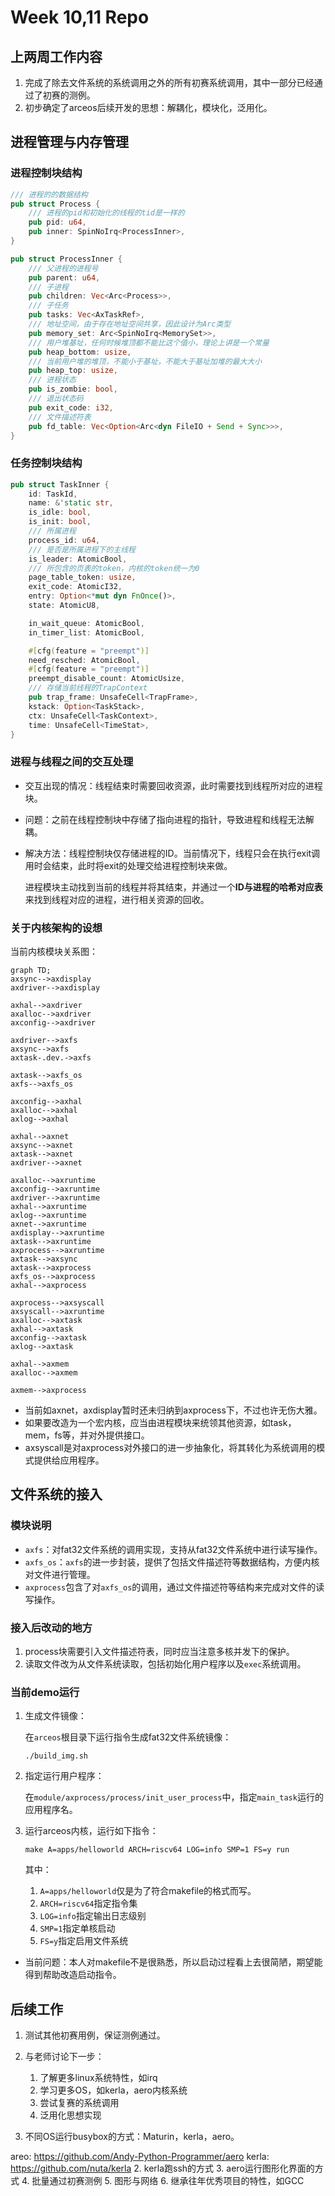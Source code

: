 # Week 10,11 Repo

## 上两周工作内容

1. 完成了除去文件系统的系统调用之外的所有初赛系统调用，其中一部分已经通过了初赛的测例。
2. 初步确定了arceos后续开发的思想：解耦化，模块化，泛用化。



## 进程管理与内存管理

### 进程控制块结构

```rust
/// 进程的的数据结构
pub struct Process {
    /// 进程的pid和初始化的线程的tid是一样的
    pub pid: u64,
    pub inner: SpinNoIrq<ProcessInner>,
}

pub struct ProcessInner {
    /// 父进程的进程号
    pub parent: u64,
    /// 子进程
    pub children: Vec<Arc<Process>>,
    /// 子任务
    pub tasks: Vec<AxTaskRef>,
    /// 地址空间，由于存在地址空间共享，因此设计为Arc类型
    pub memory_set: Arc<SpinNoIrq<MemorySet>>,
    /// 用户堆基址，任何时候堆顶都不能比这个值小，理论上讲是一个常量
    pub heap_bottom: usize,
    /// 当前用户堆的堆顶，不能小于基址，不能大于基址加堆的最大大小
    pub heap_top: usize,
    /// 进程状态
    pub is_zombie: bool,
    /// 退出状态码
    pub exit_code: i32,
    /// 文件描述符表
    pub fd_table: Vec<Option<Arc<dyn FileIO + Send + Sync>>>,
}
```

### 任务控制块结构

```rust
pub struct TaskInner {
    id: TaskId,
    name: &'static str,
    is_idle: bool,
    is_init: bool,
    /// 所属进程
    process_id: u64,
    /// 是否是所属进程下的主线程
    is_leader: AtomicBool,
    /// 所包含的页表的token，内核的token统一为0
    page_table_token: usize,
    exit_code: AtomicI32,
    entry: Option<*mut dyn FnOnce()>,
    state: AtomicU8,

    in_wait_queue: AtomicBool,
    in_timer_list: AtomicBool,

    #[cfg(feature = "preempt")]
    need_resched: AtomicBool,
    #[cfg(feature = "preempt")]
    preempt_disable_count: AtomicUsize,
    /// 存储当前线程的TrapContext
    pub trap_frame: UnsafeCell<TrapFrame>,
    kstack: Option<TaskStack>,
    ctx: UnsafeCell<TaskContext>,
    time: UnsafeCell<TimeStat>,
}
```

### 进程与线程之间的交互处理

* 交互出现的情况：线程结束时需要回收资源，此时需要找到线程所对应的进程块。

* 问题：之前在线程控制块中存储了指向进程的指针，导致进程和线程无法解耦。

* 解决方法：线程控制块仅存储进程的ID。当前情况下，线程只会在执行exit调用时会结束，此时将exit的处理交给进程控制块来做。

  进程模块主动找到当前的线程并将其结束，并通过一个**ID与进程的哈希对应表**来找到线程对应的进程，进行相关资源的回收。



### 关于内核架构的设想

当前内核模块关系图：

```mermaid
graph TD;
axsync-->axdisplay
axdriver-->axdisplay

axhal-->axdriver
axalloc-->axdriver
axconfig-->axdriver

axdriver-->axfs
axsync-->axfs
axtask-.dev.->axfs

axtask-->axfs_os
axfs-->axfs_os

axconfig-->axhal
axalloc-->axhal
axlog-->axhal

axhal-->axnet
axsync-->axnet
axtask-->axnet
axdriver-->axnet

axalloc-->axruntime
axconfig-->axruntime
axdriver-->axruntime
axhal-->axruntime
axlog-->axruntime
axnet-->axruntime
axdisplay-->axruntime
axtask-->axruntime
axprocess-->axruntime
axtask-->axsync
axtask-->axprocess
axfs_os-->axprocess
axhal-->axprocess

axprocess-->axsyscall
axsyscall-->axruntime
axalloc-->axtask
axhal-->axtask
axconfig-->axtask
axlog-->axtask

axhal-->axmem
axalloc-->axmem

axmem-->axprocess

```

* 当前如axnet，axdisplay暂时还未归纳到axprocess下，不过也许无伤大雅。
* 如果要改造为一个宏内核，应当由进程模块来统领其他资源，如task，mem，fs等，并对外提供接口。
* axsyscall是对axprocess对外接口的进一步抽象化，将其转化为系统调用的模式提供给应用程序。



## 文件系统的接入

### 模块说明

* `axfs`：对fat32文件系统的调用实现，支持从fat32文件系统中进行读写操作。
* `axfs_os`：`axfs`的进一步封装，提供了包括文件描述符等数据结构，方便内核对文件进行管理。
* `axprocess`包含了对`axfs_os`的调用，通过文件描述符等结构来完成对文件的读写操作。



### 接入后改动的地方

1. process块需要引入文件描述符表，同时应当注意多核并发下的保护。
2. 读取文件改为从文件系统读取，包括初始化用户程序以及`exec`系统调用。



### 当前demo运行

1. 生成文件镜像：

   在`arceos`根目录下运行指令生成fat32文件系统镜像：

   ```shell
   ./build_img.sh
   ```

2. 指定运行用户程序：

   在`module/axprocess/process/init_user_process`中，指定`main_task`运行的应用程序名。

3. 运行arceos内核，运行如下指令：

   ```shell
   make A=apps/helloworld ARCH=riscv64 LOG=info SMP=1 FS=y run
   ```

   其中：

   1. `A=apps/helloworld`仅是为了符合makefile的格式而写。
   2. `ARCH=riscv64`指定指令集
   3. `LOG=info`指定输出日志级别
   4. `SMP=1`指定单核启动
   5. `FS=y`指定启用文件系统

* 当前问题：本人对makefile不是很熟悉，所以启动过程看上去很简陋，期望能得到帮助改造启动指令。



## 后续工作

1. 测试其他初赛用例，保证测例通过。
2. 与老师讨论下一步：
   1. 了解更多linux系统特性，如irq
   2. 学习更多OS，如kerla，aero内核系统
   3. 尝试复赛的系统调用
   4. 泛用化思想实现

1. 不同OS运行busybox的方式：Maturin，kerla，aero。

areo: https://github.com/Andy-Python-Programmer/aero
kerla: https://github.com/nuta/kerla
2. kerla跑ssh的方式
3. aero运行图形化界面的方式
4. 批量通过初赛测例
5. 图形与网络
6. 继承往年优秀项目的特性，如GCC